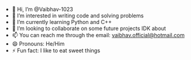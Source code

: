 - 👋 Hi, I’m @Vaibhav-1023
- 👀 I’m interested in writing code and solving problems
- 🌱 I’m currently learning Python and C++
- 💞️ I’m looking to collaborate on some future projects IDK about
- 📫 You can reach me through the email: vaibhav.official@hotmail.com
- 😄 Pronouns: He/Him
- ⚡ Fun fact: I like to eat sweet things

<!---
Vaibhav-1023/Vaibhav-1023 is a ✨ special ✨ repository because its `README.md` (this file) appears on your GitHub profile.
You can click the Preview link to take a look at your changes.
--->
